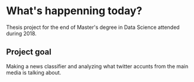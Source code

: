 # What's happenning today?
Thesis project for the end of Master's degree in Data Science attended during 2018.

## Project goal
Making a news classifier and analyzing what twitter accunts from the main media is talking about.
